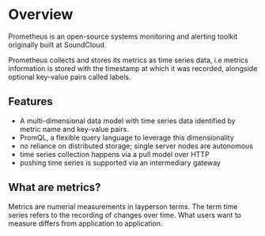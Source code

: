 # Overview

Prometheus is an open-source systems monitoring and alerting toolkit  originally built at SoundCloud. 

Prometheus collects and stores its metrics as time series data, i.e metrics information is stored with the timestamp at which it was recorded, alongside optional key-value pairs called labels.

## Features

- A multi-dimensional data model with time series data identified by metric name and key-value pairs.
- PromQL, a flexible query language to leverage this dimensionality
- no reliance on distributed storage; single server nodes are autonomous
- time series collection happens via a pull model over HTTP
- pushing time series is supported via an intermediary gateway

## What are metrics?

Metrics are numerial measurements in layperson terms. The term time series refers to the recording of changes over time. What users want to measure differs from application to application. 



